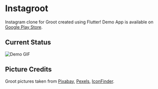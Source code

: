 # Instagroot

Instagram clone for Groot created using Flutter!
Demo App is available on [Google Play Store](https://play.google.com/store/apps/details?id=wu.nick.instagroot).

## Current Status

![Demo GIF](status_updates/day5.gif)

## Picture Credits

Groot pictures taken from
[Pixabay](https://pixabay.com/images/search/groot/),
[Pexels](https://www.pexels.com/search/groot/),
[IconFinder](https://www.iconfinder.com/search/?q=groot).
